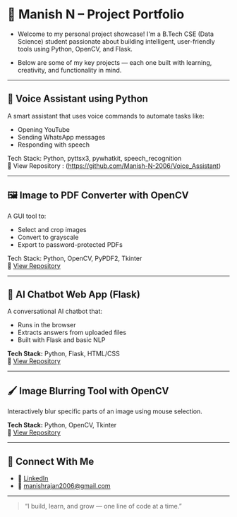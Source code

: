 # 🚀 Manish N – Project Portfolio

- Welcome to my personal project showcase! I'm a B.Tech CSE (Data Science) student passionate about building intelligent, user-friendly tools using Python, OpenCV, and Flask.

- Below are some of my key projects — each one built with learning, creativity, and functionality in mind.

---

## 🧠 Voice Assistant using Python
A smart assistant that uses voice commands to automate tasks like:
- Opening YouTube
- Sending WhatsApp messages
- Responding with speech

Tech Stack: Python, pyttsx3, pywhatkit, speech_recognition  
🔗 View Repository : (https://github.com/Manish-N-2006/Voice_Assistant)

---

## 🖼️ Image to PDF Converter with OpenCV
A GUI tool to:
- Select and crop images
- Convert to grayscale
- Export to password-protected PDFs

Tech Stack: Python, OpenCV, PyPDF2, Tkinter  
🔗 [View Repository](https://github.com/Manish-N-2006/Image_To_PDF)

---

## 💬 AI Chatbot Web App (Flask)
A conversational AI chatbot that:
- Runs in the browser
- Extracts answers from uploaded files
- Built with Flask and basic NLP

**Tech Stack:** Python, Flask, HTML/CSS  
🔗 [View Repository](https://github.com/Manish-N-2006/AI_ChatBot_WebApp)

---

## 🖌️ Image Blurring Tool with OpenCV
Interactively blur specific parts of an image using mouse selection.

**Tech Stack:** Python, OpenCV, Tkinter  
🔗 [View Repository](https://github.com/Manish-N-2006/Blurring_Tool)

---

## 📌 Connect With Me

- 🔗 [LinkedIn](https://www.linkedin.com/in/manish-n-b397a0331/)
- 📧 manishrajan2006@gmail.com

---

> “I build, learn, and grow — one line of code at a time.”  
